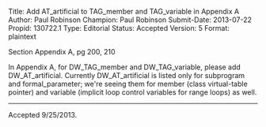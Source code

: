 Title:       Add AT_artificial to TAG_member and TAG_variable in Appendix A
Author:      Paul Robinson
Champion:    Paul Robinson
Submit-Date: 2013-07-22
Propid:      130722.1
Type:        Editorial
Status:      Accepted
Version:     5
Format:      plaintext

Section Appendix A, pg 200, 210

In Appendix A, for DW_TAG_member and DW_TAG_variable, please add DW_AT_artificial.
Currently DW_AT_artificial is listed only for subprogram and formal_parameter;
we're seeing them for member (class virtual-table pointer) and variable (implicit
loop control variables for range loops) as well.

---

Accepted 9/25/2013.
